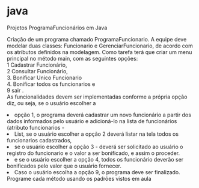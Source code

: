 # java
Projetos ProgramaFuncionários em Java

Criação de um programa chamado ProgramaFuncionario. A equipe deve modelar duas classes: Funcionario e GerenciarFuncionario, de acordo com os atributos definidos na modelagem. Como tarefa terá que criar um menu principal no método main, com as seguintes opções: <br>1 Cadastrar Funcionário, <br>2 Consultar Funcionário, <br>3. Bonificar Unico Funcionario <br>4. Bonificar todos os funcionarios e <br>9 sair . <br>As funcionalidades devem ser implementadas conforme a própria opção diz, ou seja, se o usuário escolher a <li>opção 1, o programa deverá cadastrar um novo funcionário a partir dos dados informados pelo usuário e adicioná-lo na lista de funcionários (atributo funcionarios - <li>List<Funcionario>, se o usuário escolher a opção 2 deverá listar na tela todos os funcionarios cadastrados, <li>se o usuário escolher a opção 3 - deverá ser solicitado ao usuário o registro do funcionario e o valor a ser bonificado, e assim o proceder.<li> e se o usuário escolher a opção 4, todos os funcionário deverão ser bonificados pelo valor que o usuário fornecer. <li>Caso o usuário escolha a opção 9, o programa deve ser finalizado. Programe cada método usando os padrões vistos em aula
